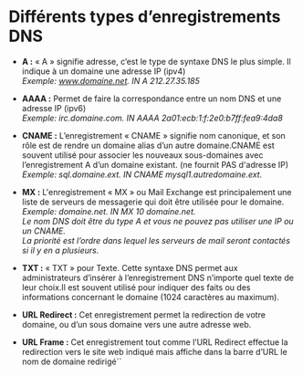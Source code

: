 # Différents types d’enregistrements DNS

- **A :** « A » signifie adresse, c’est le type de syntaxe DNS le plus simple. Il indique à un domaine une adresse IP (ipv4)
  <br>*Exemple:    www.domaine.net.   IN   A   212.27.35.185*

- **AAAA :** Permet de faire la correspondance entre un nom DNS et une adresse IP (ipv6)
  <br>*Exemple:    irc.domaine.com.    IN     AAAA     2a01:ecb:1:f:2e0:b7ff:fea9:4da8*

- **CNAME :** L’enregistrement « CNAME » signifie nom canonique, et son rôle est de rendre un domaine alias d’un autre domaine.CNAME est souvent utilisé pour associer les nouveaux sous-domaines avec l’enregistrement A d’un domaine existant. (ne fournit PAS d'adresse IP)
  <br>*Exemple:    sql.domaine.ext.     IN     CNAME     mysql1.autredomaine.ext.*

- **MX :** L'enregistrement « MX » ou Mail Exchange est principalement une liste de serveurs de messagerie qui doit être utilisée pour le domaine.
  <br>*Exemple:    domaine.net.    IN    MX  10   domaine.net.*
  <br>*Le nom DNS doit être du type A et vous ne pouvez pas utiliser une IP ou un CNAME.*
  <br>*La priorité est l’ordre dans lequel les serveurs de mail seront contactés si il y en a plusieurs.*

- **TXT :** « TXT » pour Texte. Cette syntaxe DNS permet aux administrateurs d’insérer à l’enregistrement DNS n’importe quel texte de leur choix.Il est souvent utilisé pour indiquer des faits ou des informations concernant le domaine (1024 caractères au maximum).

- **URL Redirect :** Cet enregistrement permet la redirection de votre domaine, ou d’un sous domaine vers une autre adresse web.

- **URL Frame :** Cet enregistrement tout comme l’URL Redirect effectue la redirection vers le site web indiqué mais affiche dans la barre d’URL le nom de domaine redirigé``
